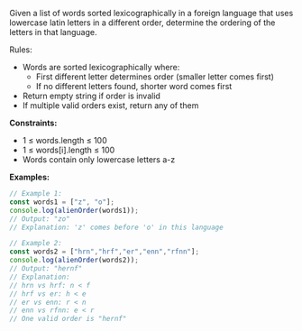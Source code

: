 Given a list of words sorted lexicographically in a foreign language that uses lowercase latin letters in a different order, determine the ordering of the letters in that language.

Rules:
- Words are sorted lexicographically where:
  - First different letter determines order (smaller letter comes first)
  - If no different letters found, shorter word comes first
- Return empty string if order is invalid
- If multiple valid orders exist, return any of them

**Constraints:**
- 1 ≤ words.length ≤ 100
- 1 ≤ words[i].length ≤ 100
- Words contain only lowercase letters a-z

**Examples:**
```typescript
// Example 1:
const words1 = ["z", "o"];
console.log(alienOrder(words1));
// Output: "zo"
// Explanation: 'z' comes before 'o' in this language

// Example 2:
const words2 = ["hrn","hrf","er","enn","rfnn"];
console.log(alienOrder(words2));
// Output: "hernf"
// Explanation: 
// hrn vs hrf: n < f
// hrf vs er: h < e
// er vs enn: r < n
// enn vs rfnn: e < r
// One valid order is "hernf"
```
